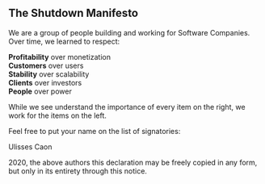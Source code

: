 ## The Shutdown Manifesto

We are a group of people building and working for Software Companies.
Over time, we learned to respect:

**Profitability** over monetization  
**Customers** over users  
**Stability** over scalability  
**Clients** over investors  
**People** over power

While we see understand the importance of every item on the right, we work for the items on the left.

Feel free to put your name on the list of signatories:

Ulisses Caon


2020, the above authors
this declaration may be freely copied in any form,
but only in its entirety through this notice.
